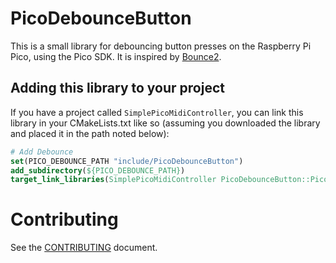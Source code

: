 # PicoDebounceButton

This is a small library for debouncing button presses on the Raspberry Pi Pico, using the Pico SDK. It is inspired by [Bounce2](https://github.com/thomasfredericks/Bounce2).

## Adding this library to your project

If you have a project called `SimplePicoMidiController`, you can link this library in your CMakeLists.txt like so (assuming you downloaded the library and placed it in the path noted below):  

```cmake
# Add Debounce
set(PICO_DEBOUNCE_PATH "include/PicoDebounceButton")
add_subdirectory(${PICO_DEBOUNCE_PATH})
target_link_libraries(SimplePicoMidiController PicoDebounceButton::PicoDebounceButton)
```

# Contributing

See the [CONTRIBUTING](CONTRIBUTING.md) document.
